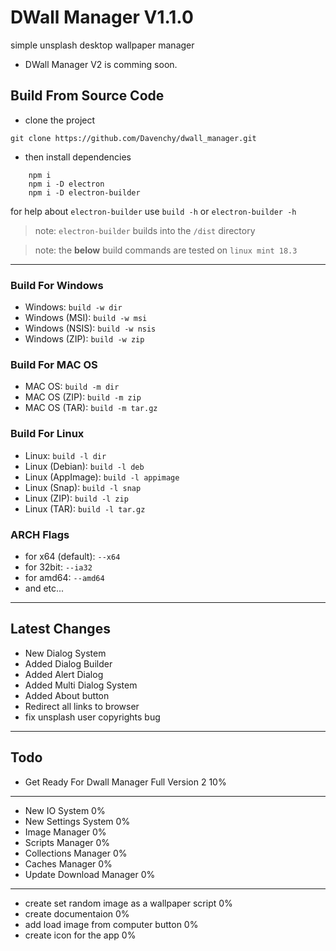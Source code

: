 # DWall Manager V1.1.0
simple unsplash desktop wallpaper manager

- DWall Manager V2 is comming soon.

## Build From Source Code

- clone the project

`git clone https://github.com/Davenchy/dwall_manager.git`

- then install dependencies

```
    npm i
    npm i -D electron
    npm i -D electron-builder
```

for help about `electron-builder` use `build -h` or `electron-builder -h`

> note: `electron-builder` builds into the `/dist` directory

> note: the __below__ build commands are tested on `linux mint 18.3`

____

### Build For Windows

- Windows: `build -w dir`
- Windows (MSI): `build -w msi`
- Windows (NSIS): `build -w nsis`
- Windows (ZIP): `build -w zip`

### Build For MAC OS

- MAC OS: `build -m dir`
- MAC OS (ZIP): `build -m zip`
- MAC OS (TAR): `build -m tar.gz`

### Build For Linux

- Linux: `build -l dir`
- Linux (Debian): `build -l deb`
- Linux (AppImage): `build -l appimage`
- Linux (Snap): `build -l snap`
- Linux (ZIP): `build -l zip`
- Linux (TAR): `build -l tar.gz`

### ARCH Flags

- for x64 (default): `--x64`
- for 32bit: `--ia32`
- for amd64: `--amd64`
- and etc...

____

## Latest Changes

- New Dialog System
- Added Dialog Builder
- Added Alert Dialog
- Added Multi Dialog System
- Added About button
- Redirect all links to browser
- fix unsplash user copyrights bug

____

## Todo

- Get Ready For Dwall Manager Full Version 2 10%

----
- New IO System 0%
- New Settings System 0%
- Image Manager 0%
- Scripts Manager 0%
- Collections Manager 0%
- Caches Manager 0%
- Update Download Manager 0%

----

- create set random image as a wallpaper script 0%
- create documentaion 0%
- add load image from computer button 0%
- create icon for the app 0%
